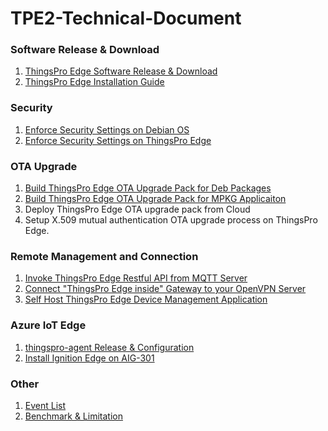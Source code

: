 # TPE2-Technical-Document

### Software Release & Download

1. [ThingsPro Edge Software Release & Download](./documents/ThingsPro%20Edge%20Software%20Release.md)
2. [ThingsPro Edge Installation Guide](./documents/ThingsPro%20Edge%20Installation%20Guide.md) 

### Security

1. [Enforce Security Settings on Debian OS](./documents/Enforce%20Security%20Settings%20on%20Debian%20OS.md)
2. [Enforce Security Settings on ThingsPro Edge](./documents/Enforce%20Security%20Settings%20on%20ThingsPro%20Edge.md)

### OTA Upgrade
1. [Build ThingsPro Edge OTA Upgrade Pack for Deb Packages](./documents/Build%20ThingsPro%20Edge%20OTA%20Upgrade%20Pack%20for%20Deb%20Packages.md)
2. [Build ThingsPro Edge OTA Upgrade Pack for MPKG Applicaiton](./documents/Build%20ThingsPro%20Edge%20OTA%20Upgrade%20Pack%20for%20MPKG%20application.md)
3. Deploy ThingsPro Edge OTA upgrade pack from Cloud
4. Setup X.509 mutual authentication OTA upgrade process on ThingsPro Edge.

### Remote Management and Connection
1. [Invoke ThingsPro Edge Restful API from MQTT Server](./documents/Invoke%20ThingsPro%20Edge%20Restful%20API%20from%20MQTT%20Server.md)
2. [Connect "ThingsPro Edge inside" Gateway to your OpenVPN Server](./documents/Connect%20ThingsPro%20Edge%20inside%20Gateway%20to%20your%20OpenVPN%20Server.md)
3. [Self Host ThingsPro Edge Device Management Application](./documents/TPEDM-guide.md)

### Azure IoT Edge
1. [thingspro-agent Release & Configuration](./documents/thingspro-agent%20Release%20&%20Configuration.md)
1. [Install Ignition Edge on AIG-301](./documents/Install%20Ignition%20Edge%20on%20AIG-301.md)

### Other
1. [Event List](./documents/TPE2-EventList.md) 
1. [Benchmark & Limitation](./documents/TPE2-Benchmark_Limitation.md) 



